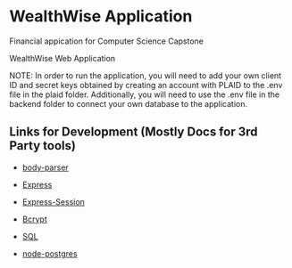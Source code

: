# WealthWise Application
Financial appication for Computer Science Capstone

WealthWise Web Application

NOTE: In order to run the application, you will need to add your own client ID and secret keys obtained by creating an account with PLAID to the .env file in the plaid folder. Additionally, you will need to use the .env file in the backend folder to connect your own database to the application. 

## Links for Development (Mostly Docs for 3rd Party tools)

- [body-parser](https://www.npmjs.com/package/body-parser)

- [Express](https://expressjs.com)

- [Express-Session](https://www.npmjs.com/package/express-session)

- [Bcrypt](https://www.npmjs.com/package/bcrypt)

- [SQL](https://www.w3schools.com/sql/)

- [node-postgres](https://www.npmjs.com/package/pg)

